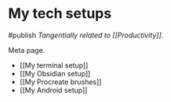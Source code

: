 # My tech setups
#publish 
_Tangentially related to [[Productivity]]._

Meta page.

- [[My terminal setup]]
- [[My Obsidian setup]]
- [[My Procreate brushes]]
- [[My Android setup]]

